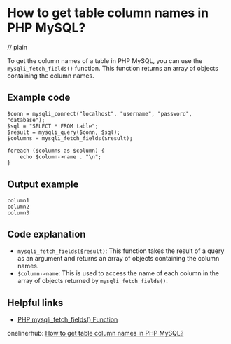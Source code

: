 # How to get table column names in PHP MySQL?
// plain

To get the column names of a table in PHP MySQL, you can use the `mysqli_fetch_fields()` function. This function returns an array of objects containing the column names.

## Example code

```
$conn = mysqli_connect("localhost", "username", "password", "database");
$sql = "SELECT * FROM table";
$result = mysqli_query($conn, $sql);
$columns = mysqli_fetch_fields($result);

foreach ($columns as $column) {
    echo $column->name . "\n";
}
```

## Output example

```
column1
column2
column3
```

## Code explanation

- `mysqli_fetch_fields($result)`: This function takes the result of a query as an argument and returns an array of objects containing the column names.
- `$column->name`: This is used to access the name of each column in the array of objects returned by `mysqli_fetch_fields()`.

## Helpful links
- [PHP mysqli_fetch_fields() Function](https://www.w3schools.com/php/func_mysqli_fetch_fields.asp)

onelinerhub: [How to get table column names in PHP MySQL?](https://onelinerhub.com/php-mysql/how-to-get-table-column-names-in-php-mysql)